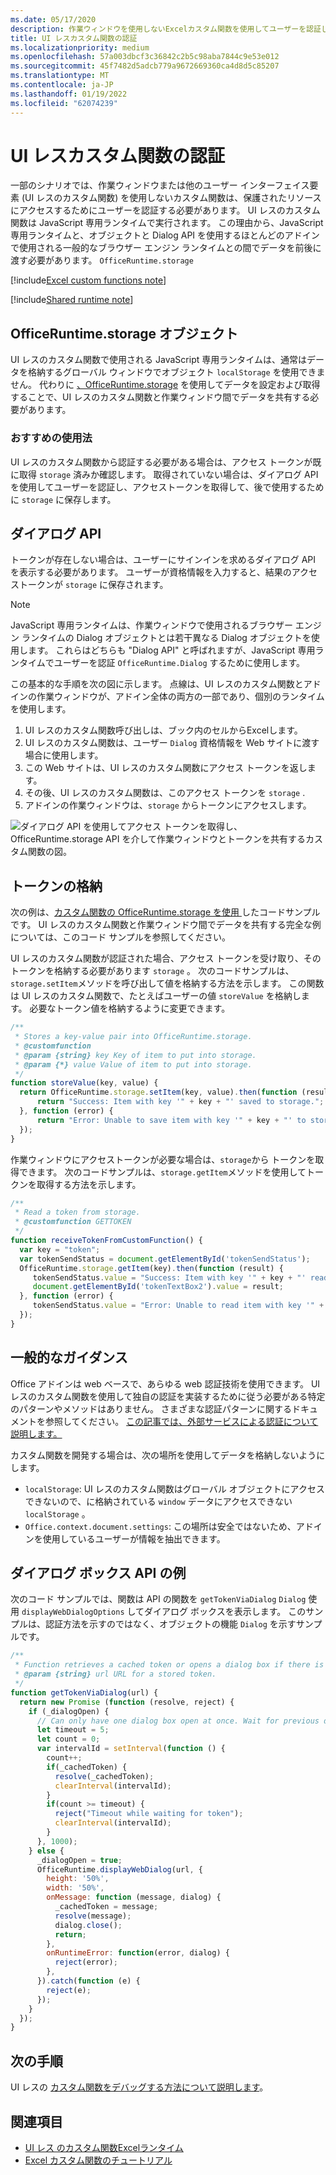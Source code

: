 ```yaml
---
ms.date: 05/17/2020
description: 作業ウィンドウを使用しないExcelカスタム関数を使用してユーザーを認証します。
title: UI レスカスタム関数の認証
ms.localizationpriority: medium
ms.openlocfilehash: 57a003dbcf3c36842c2b5c98aba7844c9e53e012
ms.sourcegitcommit: 45f7482d5adcb779a9672669360ca4d8d5c85207
ms.translationtype: MT
ms.contentlocale: ja-JP
ms.lasthandoff: 01/19/2022
ms.locfileid: "62074239"
---
```

# <a name="authentication-for-ui-less-custom-functions"></a>UI レスカスタム関数の認証

一部のシナリオでは、作業ウィンドウまたは他のユーザー インターフェイス要素 (UI レスのカスタム関数) を使用しないカスタム関数は、保護されたリソースにアクセスするためにユーザーを認証する必要があります。 UI レスのカスタム関数は JavaScript 専用ランタイムで実行されます。 この理由から、JavaScript 専用ランタイムと、オブジェクトと Dialog API を使用するほとんどのアドインで使用される一般的なブラウザー エンジン ランタイムとの間でデータを前後に渡す必要があります。 `OfficeRuntime.storage`

[!include[Excel custom functions note](../includes/excel-custom-functions-note.md)]

[!include[Shared runtime note](../includes/shared-runtime-note.md)]

## <a name="officeruntimestorage-object"></a>OfficeRuntime.storage オブジェクト

UI レスのカスタム関数で使用される JavaScript 専用ランタイムは、通常はデータを格納するグローバル ウィンドウでオブジェクト `localStorage` を使用できません。 代わりに [、OfficeRuntime.storage](/javascript/api/office-runtime/officeruntime.storage) を使用してデータを設定および取得することで、UI レスのカスタム関数と作業ウィンドウ間でデータを共有する必要があります。

### <a name="suggested-usage"></a>おすすめの使用法

UI レスのカスタム関数から認証する必要がある場合は、アクセス トークンが既に取得 `storage` 済みか確認します。 取得されていない場合は、ダイアログ API を使用してユーザーを認証し、アクセストークンを取得して、後で使用するために `storage` に保存します。

## <a name="dialog-api"></a>ダイアログ API

トークンが存在しない場合は、ユーザーにサインインを求めるダイアログ API を表示する必要があります。 ユーザーが資格情報を入力すると、結果のアクセストークンが `storage` に保存されます。

> [!NOTE]
> JavaScript 専用ランタイムは、作業ウィンドウで使用されるブラウザー エンジン ランタイムの Dialog オブジェクトとは若干異なる Dialog オブジェクトを使用します。 これらはどちらも "Dialog API" と呼ばれますが、JavaScript 専用ランタイムでユーザーを認証 `OfficeRuntime.Dialog` するために使用します。

この基本的な手順を次の図に示します。 点線は、UI レスのカスタム関数とアドインの作業ウィンドウが、アドイン全体の両方の一部であり、個別のランタイムを使用します。

1. UI レスのカスタム関数呼び出しは、ブック内のセルからExcelします。
2. UI レスのカスタム関数は、ユーザー `Dialog` 資格情報を Web サイトに渡す場合に使用します。
3. この Web サイトは、UI レスのカスタム関数にアクセス トークンを返します。
4. その後、UI レスのカスタム関数は、このアクセス トークンを `storage` .
5. アドインの作業ウィンドウは、`storage` からトークンにアクセスします。

![ダイアログ API を使用してアクセス トークンを取得し、OfficeRuntime.storage API を介して作業ウィンドウとトークンを共有するカスタム関数の図。](../images/authentication-diagram.png "認証図。")

## <a name="storing-the-token"></a>トークンの格納

次の例は、[カスタム関数の OfficeRuntime.storage を使用 ](https://github.com/OfficeDev/Office-Add-in-samples/tree/main/Excel-custom-functions/AsyncStorage)したコードサンプルです。 UI レスのカスタム関数と作業ウィンドウ間でデータを共有する完全な例については、このコード サンプルを参照してください。

UI レスのカスタム関数が認証された場合、アクセス トークンを受け取り、そのトークンを格納する必要があります `storage` 。 次のコードサンプルは、`storage.setItem`メソッドを呼び出して値を格納する方法を示します。 この関数は UI レスのカスタム関数で、たとえばユーザーの値 `storeValue` を格納します。 必要なトークン値を格納するように変更できます。

```js
/**
 * Stores a key-value pair into OfficeRuntime.storage.
 * @customfunction
 * @param {string} key Key of item to put into storage.
 * @param {*} value Value of item to put into storage.
 */
function storeValue(key, value) {
  return OfficeRuntime.storage.setItem(key, value).then(function (result) {
      return "Success: Item with key '" + key + "' saved to storage.";
  }, function (error) {
      return "Error: Unable to save item with key '" + key + "' to storage. " + error;
  });
}
```

作業ウィンドウにアクセストークンが必要な場合は、`storage`から トークンを取得できます。 次のコードサンプルは、`storage.getItem`メソッドを使用してトークンを取得する方法を示します。

```js
/**
 * Read a token from storage.
 * @customfunction GETTOKEN
 */
function receiveTokenFromCustomFunction() {
  var key = "token";
  var tokenSendStatus = document.getElementById('tokenSendStatus');
  OfficeRuntime.storage.getItem(key).then(function (result) {
     tokenSendStatus.value = "Success: Item with key '" + key + "' read from storage.";
     document.getElementById('tokenTextBox2').value = result;
  }, function (error) {
     tokenSendStatus.value = "Error: Unable to read item with key '" + key + "' from storage. " + error;
  });
}
```

## <a name="general-guidance"></a>一般的なガイダンス

Office アドインは web ベースで、あらゆる web 認証技術を使用できます。 UI レスのカスタム関数を使用して独自の認証を実装するために従う必要がある特定のパターンやメソッドはありません。 さまざまな認証パターンに関するドキュメントを参照してください。 [この記事では、外部サービスによる認証について説明します。](../develop/auth-external-add-ins.md)  

カスタム関数を開発する場合は、次の場所を使用してデータを格納しないようにします。

- `localStorage`: UI レスのカスタム関数はグローバル オブジェクトにアクセスできないので、に格納されている `window` データにアクセスできない `localStorage` 。
- `Office.context.document.settings`: この場所は安全ではないため、アドインを使用しているユーザーが情報を抽出できます。

## <a name="dialog-box-api-example"></a>ダイアログ ボックス API の例

次のコード サンプルでは、関数は API の関数を `getTokenViaDialog` `Dialog` 使用 `displayWebDialogOptions` してダイアログ ボックスを表示します。 このサンプルは、認証方法を示すのではなく、オブジェクトの機能 `Dialog` を示すサンプルです。

```JavaScript
/**
 * Function retrieves a cached token or opens a dialog box if there is no saved token. Note that this is not a sufficient example of authentication but is intended to show the capabilities of the Dialog object.
 * @param {string} url URL for a stored token.
 */
function getTokenViaDialog(url) {
  return new Promise (function (resolve, reject) {
    if (_dialogOpen) {
      // Can only have one dialog box open at once. Wait for previous dialog box's token.
      let timeout = 5;
      let count = 0;
      var intervalId = setInterval(function () {
        count++;
        if(_cachedToken) {
          resolve(_cachedToken);
          clearInterval(intervalId);
        }
        if(count >= timeout) {
          reject("Timeout while waiting for token");
          clearInterval(intervalId);
        }
      }, 1000);
    } else {
      _dialogOpen = true;
      OfficeRuntime.displayWebDialog(url, {
        height: '50%',
        width: '50%',
        onMessage: function (message, dialog) {
          _cachedToken = message;
          resolve(message);
          dialog.close();
          return;
        },
        onRuntimeError: function(error, dialog) {
          reject(error);
        },
      }).catch(function (e) {
        reject(e);
      });
    }
  });
}
```

## <a name="next-steps"></a>次の手順
UI レスの [カスタム関数をデバッグする方法について説明します](custom-functions-debugging.md)。

## <a name="see-also"></a>関連項目

* [UI レス のカスタム関数Excelランタイム](custom-functions-runtime.md)
* [Excel カスタム関数のチュートリアル](../tutorials/excel-tutorial-create-custom-functions.md)